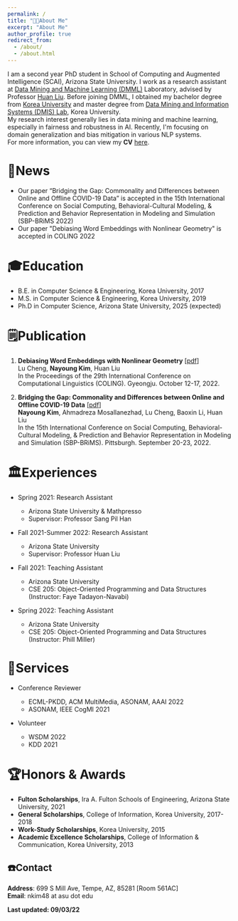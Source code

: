```yaml
---
permalink: /
title: "👩‍💻About Me"
excerpt: "About Me"
author_profile: true
redirect_from: 
  - /about/
  - /about.html
---
```

I am a second year PhD student in School of Computing and Augmented Intelligence (SCAI), Arizona State University. I work as a research assistant at [Data Mining and Machine Learning (DMML)](https://dmml.asu.edu/) Laboratory, advised by Professor [Huan Liu](https://www.public.asu.edu/~huanliu/). Before joining DMML, I obtained my bachelor degree from [Korea University](https://www.korea.edu/mbshome/mbs/en/index.do) and master degree from [Data Mining and Information Systems (DMIS) Lab](https://dmis.korea.ac.kr/home), Korea University.\
My research interest generally lies in data mining and machine learning, especially in fairness and robustness in AI. Recently, I'm focusing on domain generalization and bias mitigation in various NLP systems.\
For more information, you can view my **CV** [here](../files/CV__2022_for_internship.pdf).

📰News
======
- Our paper “Bridging the Gap: Commonality and Differences between Online and Offline COVID-19 Data” is accepted in the 15th International Conference on Social Computing, Behavioral-Cultural Modeling, & Prediction and Behavior Representation in Modeling and Simulation (SBP-BRiMS 2022)
- Our paper "Debiasing Word Embeddings with Nonlinear Geometry" is accepted in COLING 2022

🎓Education
======
* B.E. in Computer Science & Engineering, Korea University, 2017
* M.S. in Computer Science & Engineering, Korea University, 2019
* Ph.D in Computer Science, Arizona State University, 2025 (expected)

🗒️Publication
======
1. **Debiasing Word Embeddings with Nonlinear Geometry** [[pdf](https://arxiv.org/pdf/2208.13899.pdf)] \
Lu Cheng, **Nayoung Kim**, Huan Liu \
In the Proceedings of the 29th International Conference on Computational Linguistics (COLING). Gyeongju. October 12-17, 2022.

2. **Bridging the Gap: Commonality and Differences between Online and Offline COVID-19 Data** [[pdf](https://arxiv.org/pdf/2208.03907.pdf)] \
**Nayoung Kim**, Ahmadreza Mosallanezhad, Lu Cheng, Baoxin Li, Huan Liu \
In the 15th International Conference on Social Computing, Behavioral-Cultural Modeling, & Prediction and Behavior Representation in Modeling and Simulation (SBP-BRiMS). Pittsburgh. September 20-23, 2022.

🏛️Experiences
======
* Spring 2021: Research Assistant
  * Arizona State University & Mathpresso
  * Supervisor: Professor Sang Pil Han

* Fall 2021-Summer 2022: Research Assistant
  * Arizona State University
  * Supervisor: Professor Huan Liu

* Fall 2021: Teaching Assistant
  * Arizona State University
  * CSE 205: Object-Oriented Programming and Data Structures (Instructor: Faye Tadayon-Navabi)

* Spring 2022: Teaching Assistant
  * Arizona State University
  * CSE 205: Object-Oriented Programming and Data Structures (Instructor: Phill Miller)

🏢Services
======
* Conference Reviewer
  * ECML-PKDD, ACM MultiMedia, ASONAM, AAAI 2022
  * ASONAM, IEEE CogMI 2021

* Volunteer
  * WSDM 2022
  * KDD 2021 


🏆Honors & Awards
======
* **Fulton Scholarships**, Ira A. Fulton Schools of Engineering, Arizona State University, 2021
* **General Scholarships**, College of Information, Korea University, 2017-2018
* **Work-Study Scholarships**, Korea University, 2015
* **Academic Excellence Scholarships**, College of Information & Communication, Korea University, 2013


☎️Contact
------
**Address**: 699 S Mill Ave, Tempe, AZ, 85281 [Room 561AC]\
**Email**: nkim48 at asu dot edu


**Last updated: 09/03/22**

